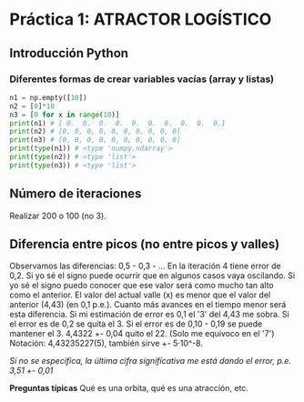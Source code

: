 # Práctica 1: ATRACTOR LOGÍSTICO

## Introducción Python
### Diferentes formas de crear variables vacías (array y listas)
```python
n1 = np.empty([10])
n2 = [0]*10
n3 = [0 for x in range(10)]
print(n1) # [ 0.  0.  0.  0.  0.  0.  0.  0.  0.  0.]
print(n2) # [0, 0, 0, 0, 0, 0, 0, 0, 0, 0]
print(n3) # [0, 0, 0, 0, 0, 0, 0, 0, 0, 0]
print(type(n1)) # <type 'numpy.ndarray'>
print(type(n2)) # <type 'list'>
print(type(n3)) # <type 'list'>
```

## Número de iteraciones
Realizar 200 o 100 (no 3).

## Diferencia entre picos (no entre picos y valles)
Observamos las diferencias: 0,5 - 0,3 - ...
En la iteración 4 tiene error de 0,2.
Si yo sé el signo puede ocurrir que en algunos casos vaya oscilando.
Si yo sé el signo puedo conocer que ese valor será como mucho tan alto como el anterior.
El valor del actual valle (x) es menor que el valor del anterior (4,43) (en 0,1 p.e.).
Cuanto más avances en el tiempo menor será esta diferencia.
Si mi estimación de error es 0,1 el '3' del 4,43 me sobra.
Si el error es de 0,2 se quita el 3.
Si el error es de 0,10 - 0,19 se puede mantener el 3.
4,4322 +- 0,04 quito el 22.
(Solo me equivoco en el '7') Notación: 4,43235227(5), también sirve +- 5·10^-8.

*Si no se especifica, la última cifra significativa me está dando el error, p.e. 3,51 +- 0,01*



**Preguntas típicas**
Qué es una orbita, qué es una atracción, etc.
